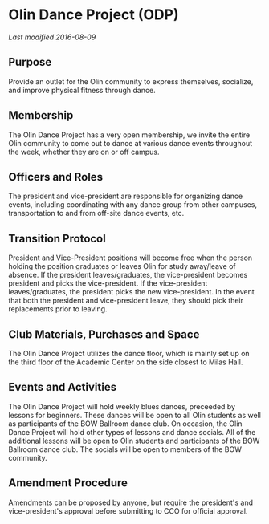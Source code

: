 # Olin Dance Project (ODP) 
*Last modified 2016-08-09*

## Purpose

Provide an outlet for the Olin community to express themselves, socialize, and improve physical fitness through dance.

## Membership

The Olin Dance Project has a very open membership, we invite the entire Olin community to come out to dance at various dance events throughout the week, whether they are on or off campus.

## Officers and Roles
The president and vice-president are responsible for organizing dance events, including coordinating with any dance group from other campuses, transportation to and from off-site dance events, etc.

## Transition Protocol

President and Vice-President positions will become free when the person holding the position graduates or leaves Olin for study away/leave of absence. If the president leaves/graduates, the vice-president becomes president and picks the vice-president. If the vice-president leaves/graduates, the president picks the new vice-president. In the event that both the president and vice-president leave, they should pick their replacements prior to leaving.

## Club Materials, Purchases and Space

The Olin Dance Project utilizes the dance floor, which is mainly set up on the third floor of the Academic Center on the side closest to Milas Hall.

## Events and Activities

The Olin Dance Project will hold weekly blues dances, preceeded by lessons for beginners. These dances will be open to all Olin students as well as participants of the BOW Ballroom dance club. On occasion, the Olin Dance Project will hold other types of lessons and dance socials. All of the additional lessons will be open to Olin students and participants of the BOW Ballroom dance club. The socials will be open to members of the BOW community.

## Amendment Procedure

Amendments can be proposed by anyone, but require the president's and vice-president's approval before submitting to CCO for official approval.
